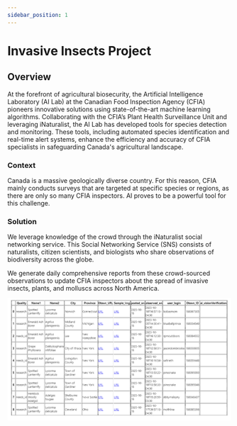 ```yaml
---
sidebar_position: 1
---
```

# Invasive Insects Project

## Overview

At the forefront of agricultural biosecurity, the Artificial Intelligence
Laboratory (AI Lab) at the Canadian Food Inspection Agency (CFIA) pioneers
innovative solutions using state-of-the-art machine learning algorithms.
Collaborating with the CFIA’s Plant Health Surveillance Unit and leveraging
iNaturalist, the AI Lab has developed tools for species detection and
monitoring. These tools, including automated species identification and
real-time alert systems, enhance the efficiency and accuracy of CFIA specialists
in safeguarding Canada's agricultural landscape.

### Context

Canada is a massive geologically diverse country. For this reason, CFIA mainly
conducts surveys that are targeted at specific species or regions, as there are
only so many CFIA inspectors. AI proves to be a powerful tool for this
challenge.

### Solution

We leverage knowledge of the crowd through the iNaturalist social networking
service. This Social Networking Service (SNS) consists of naturalists, citizen
scientists, and biologists who share observations of biodiversity across the
globe.

We generate daily comprehensive reports from these crowd-sourced observations to
update CFIA inspectors about the spread of invasive insects, plants, and
molluscs across North America.

![Alert Example](alert_example.png)
